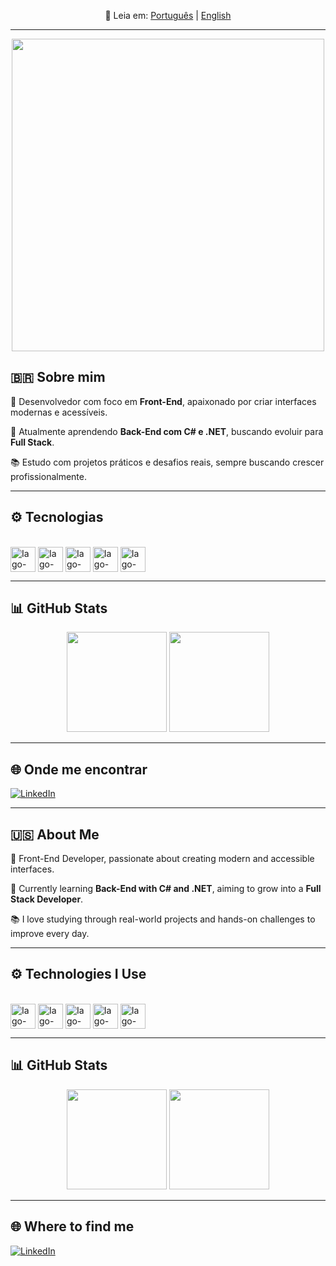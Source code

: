 <!-- Idioma selector -->
<p align="center">📘 Leia em: <a href="#pt-br">Português</a> | <a href="#en">English</a></p>

---

<p align="center">
  <img src="https://media0.giphy.com/media/v1.Y2lkPTc5MGI3NjExbGMxbmM1dTl0ZG9xaWV0ZW0wczViMjVzYzc0bW84dzF1aTFvM2h5aiZlcD12MV9pbnRlcm5hbF9naWZfYnlfaWQmY3Q9Zw/quEsMOrr3hmQ8/giphy.gif" width="500" />
</p>


## 🇧🇷 <a name="pt-br"></a>Sobre mim

🎯 Desenvolvedor com foco em **Front-End**, apaixonado por criar interfaces modernas e acessíveis.

🧠 Atualmente aprendendo **Back-End com C# e .NET**, buscando evoluir para **Full Stack**.

📚 Estudo com projetos práticos e desafios reais, sempre buscando crescer profissionalmente.

---

## ⚙️ Tecnologias

<div style="display: inline_block"><br/>
  <img align="center" alt="Iago-JavaScript" height="40" width="40" src="https://cdn.jsdelivr.net/gh/devicons/devicon/icons/javascript/javascript-original.svg" />
  <img align="center" alt="Iago-HTML" height="40" width="40" src="https://cdn.jsdelivr.net/gh/devicons/devicon/icons/html5/html5-original.svg" />
  <img align="center" alt="Iago-CSS" height="40" width="40" src="https://cdn.jsdelivr.net/gh/devicons/devicon/icons/css3/css3-original.svg" />
  <img align="center" alt="Iago-React" height="40" width="40" src="https://cdn.jsdelivr.net/gh/devicons/devicon/icons/react/react-original.svg" />
  <img align="center" alt="Iago-Csharp" height="40" width="40" src="https://cdn.jsdelivr.net/gh/devicons/devicon/icons/csharp/csharp-original.svg" />
</div>

---

## 📊 GitHub Stats

<div align="center">
  <img height="160em" src="https://github-readme-stats.vercel.app/api?username=IagoAvila&show_icons=true&theme=tokyonight&include_all_commits=true&count_private=true"/>
  <img height="160em" src="https://github-readme-stats.vercel.app/api/top-langs/?username=IagoAvila&layout=compact&langs_count=7&theme=tokyonight"/>
</div>

---

## 🌐 Onde me encontrar

[![LinkedIn](https://img.shields.io/badge/LinkedIn-Iago%20Ávila-0e76a8?style=for-the-badge&logo=linkedin&logoColor=white)](https://linkedin.com/in/iago-ávila-batista)

---

## 🇺🇸 <a name="en"></a>About Me

🎯 Front-End Developer, passionate about creating modern and accessible interfaces.

🧠 Currently learning **Back-End with C# and .NET**, aiming to grow into a **Full Stack Developer**.

📚 I love studying through real-world projects and hands-on challenges to improve every day.

---

## ⚙️ Technologies I Use

<div style="display: inline_block"><br/>
  <img align="center" alt="Iago-JavaScript" height="40" width="40" src="https://cdn.jsdelivr.net/gh/devicons/devicon/icons/javascript/javascript-original.svg" />
  <img align="center" alt="Iago-HTML" height="40" width="40" src="https://cdn.jsdelivr.net/gh/devicons/devicon/icons/html5/html5-original.svg" />
  <img align="center" alt="Iago-CSS" height="40" width="40" src="https://cdn.jsdelivr.net/gh/devicons/devicon/icons/css3/css3-original.svg" />
  <img align="center" alt="Iago-React" height="40" width="40" src="https://cdn.jsdelivr.net/gh/devicons/devicon/icons/react/react-original.svg" />
  <img align="center" alt="Iago-Csharp" height="40" width="40" src="https://cdn.jsdelivr.net/gh/devicons/devicon/icons/csharp/csharp-original.svg" />
</div>

---

## 📊 GitHub Stats

<div align="center">
  <img height="160em" src="https://github-readme-stats.vercel.app/api?username=IagoAvila&show_icons=true&theme=tokyonight&include_all_commits=true&count_private=true"/>
  <img height="160em" src="https://github-readme-stats.vercel.app/api/top-langs/?username=IagoAvila&layout=compact&langs_count=7&theme=tokyonight"/>
</div>

---

## 🌐 Where to find me

[![LinkedIn](https://img.shields.io/badge/LinkedIn-Iago%20Ávila-0e76a8?style=for-the-badge&logo=linkedin&logoColor=white)](https://linkedin.com/in/iago-ávila-batista)
